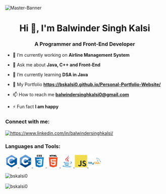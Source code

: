 ![Master-Banner](https://github.com/user-attachments/assets/5c62fa17-f00c-4aa6-a5dd-7d4249395596)
<h1 align="center">Hi 👋, I'm Balwinder Singh Kalsi</h1>
<h3 align="center">A Programmer and Front-End Developer</h3>

- 🔭 I’m currently working on **Airline Management System**

- 💬 Ask me about **Java, C++ and Front-End**

- 🌱 I’m currently learning **DSA in Java**

- 📝 My Portfolio **https://bskalsi0.github.io/Personal-Portfolio-Website/**

- 📫 How to reach me **balwindersinghkalsi0@gmail.com**

- ⚡ Fun fact **I am happy**

<h3 align="left">Connect with me:</h3>
<p align="left">
<a href="https://linkedin.com/in/https://www.linkedin.com/in/balwindersinghkalsi/" target="blank"><img align="center" src="https://raw.githubusercontent.com/rahuldkjain/github-profile-readme-generator/master/src/images/icons/Social/linked-in-alt.svg" alt="https://www.linkedin.com/in/balwindersinghkalsi/" height="30" width="40" /></a>
</p>

<h3 align="left">Languages and Tools:</h3>
<p align="left"> <a href="https://www.cprogramming.com/" target="_blank" rel="noreferrer"> <img src="https://raw.githubusercontent.com/devicons/devicon/master/icons/c/c-original.svg" alt="c" width="40" height="40"/> </a> <a href="https://www.w3schools.com/cpp/" target="_blank" rel="noreferrer"> <img src="https://raw.githubusercontent.com/devicons/devicon/master/icons/cplusplus/cplusplus-original.svg" alt="cplusplus" width="40" height="40"/> </a> <a href="https://www.w3schools.com/css/" target="_blank" rel="noreferrer"> <img src="https://raw.githubusercontent.com/devicons/devicon/master/icons/css3/css3-original-wordmark.svg" alt="css3" width="40" height="40"/> </a> <a href="https://www.w3.org/html/" target="_blank" rel="noreferrer"> <img src="https://raw.githubusercontent.com/devicons/devicon/master/icons/html5/html5-original-wordmark.svg" alt="html5" width="40" height="40"/> </a> <a href="https://www.java.com" target="_blank" rel="noreferrer"> <img src="https://raw.githubusercontent.com/devicons/devicon/master/icons/java/java-original.svg" alt="java" width="40" height="40"/> </a> <a href="https://developer.mozilla.org/en-US/docs/Web/JavaScript" target="_blank" rel="noreferrer"> <img src="https://raw.githubusercontent.com/devicons/devicon/master/icons/javascript/javascript-original.svg" alt="javascript" width="40" height="40"/> </a> <a href="https://www.mysql.com/" target="_blank" rel="noreferrer"> <img src="https://raw.githubusercontent.com/devicons/devicon/master/icons/mysql/mysql-original-wordmark.svg" alt="mysql" width="40" height="40"/> </a> </p>

<p><img align="center" src="https://github-readme-stats.vercel.app/api/top-langs?username=bskalsi0&show_icons=true&locale=en&layout=compact" alt="bskalsi0" /></p>

<p><img align="center" src="https://github-readme-streak-stats.herokuapp.com/?user=bskalsi0&" alt="bskalsi0" /></p>
